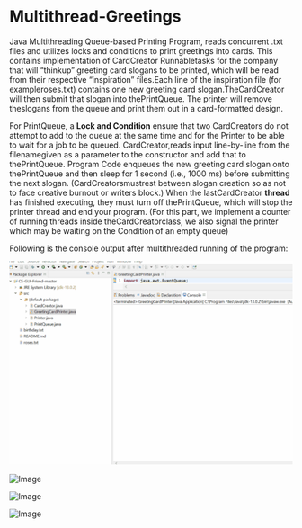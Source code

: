 # Multithread-Greetings
Java Multithreading Queue-based Printing Program, reads concurrent .txt files and utilizes locks and conditions to print greetings into cards.
This contains implementation of CardCreator Runnabletasks for the company that will “thinkup” greeting card slogans to be printed, which will be read from their respective “inspiration” files.Each  line  of  the  inspiration  file  (for  exampleroses.txt)  contains  one  new  greeting  card  slogan.TheCardCreator will then submit that slogan into thePrintQueue.  The printer will remove theslogans from the queue and print them out in a card-formatted design.

For PrintQueue, a <b>Lock and Condition</b> ensure that two CardCreators do not attempt to add to the queue at the same time and for the Printer to be able to wait for a job to be queued. CardCreator,reads input line-by-line from the filenamegiven  as  a  parameter  to  the  constructor  and  add  that  to  thePrintQueue. Program Code enqueues the  new  greeting  card  slogan  onto  thePrintQueue and  then  sleep  for  1  second  (i.e.,  1000  ms) before submitting the next slogan.  (CardCreatorsmustrest between slogan creation so as not to face creative burnout or writers block.)  When the lastCardCreator <b> thread </b> has finished executing, they must turn off thePrintQueue, which will stop the printer thread and end your program.  (For this part, we implement a counter of running threads inside theCardCreatorclass, we also signal the printer which may be waiting on the Condition of an empty queue)

Following is the console output after multithreaded running of the program:


![Image](https://github.com/areebakausar/areebakausar/blob/master/demos/CSFriend.gif)

![Image](https://i.imgur.com/tc99kt0.png)

![Image](https://i.imgur.com/6bLSRuT.png)

![Image](https://i.imgur.com/uokfwEe.png)

